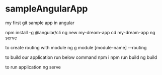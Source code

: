 # sampleAngularApp
my first git sample app in angular

npm install -g @angular/cli
ng new my-dream-app
cd my-dream-app
ng serve

to create routing with module
ng g module [module-name] --routing

to build our application run below command
npm i
npm run build
ng build

to run application 
ng serve
